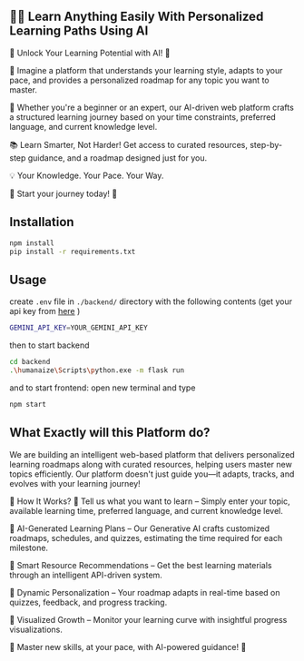 ## 🧑‍💻 Learn Anything Easily With Personalized Learning Paths Using AI

🚀 Unlock Your Learning Potential with AI! 🌟

🔹 Imagine a platform that understands your learning style, adapts to your pace, and provides a personalized roadmap for any topic you want to master.

🎯 Whether you're a beginner or an expert, our AI-driven web platform crafts a structured learning journey based on your time constraints, preferred language, and current knowledge level.

📚 Learn Smarter, Not Harder! Get access to curated resources, step-by-step guidance, and a roadmap designed just for you.

💡 Your Knowledge. Your Pace. Your Way.

🚀 Start your journey today! 🚀


## Installation

```bash
npm install
pip install -r requirements.txt
```


## Usage 
create `.env` file in `./backend/` directory with the following contents (get your api key from [here](https://ai.google.dev/aistudio) )
```bash
GEMINI_API_KEY=YOUR_GEMINI_API_KEY
```
then to start backend
```bash
cd backend
.\humanaize\Scripts\python.exe -m flask run
```
and to start frontend: open new terminal and type
```bash
npm start
```


## What Exactly will this Platform do?
We are building an intelligent web-based platform that delivers personalized learning roadmaps along with curated resources, helping users master new topics efficiently. Our platform doesn't just guide you—it adapts, tracks, and evolves with your learning journey!

🌟 How It Works?
🔹 Tell us what you want to learn – Simply enter your topic, available learning time, preferred language, and current knowledge level.

🔹 AI-Generated Learning Plans – Our Generative AI crafts customized roadmaps, schedules, and quizzes, estimating the time required for each milestone.

🔹 Smart Resource Recommendations – Get the best learning materials through an intelligent API-driven system.

🔹 Dynamic Personalization – Your roadmap adapts in real-time based on quizzes, feedback, and progress tracking.

🔹 Visualized Growth – Monitor your learning curve with insightful progress visualizations.

🚀 Master new skills, at your pace, with AI-powered guidance! 🚀
